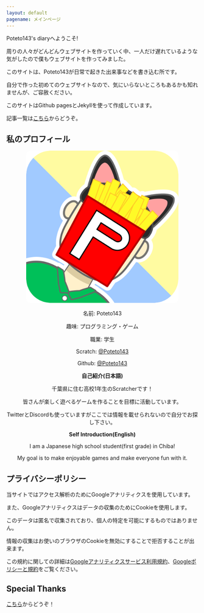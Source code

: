 ```yaml
---
layout: default
pagename: メインページ
---
```

Poteto143's diaryへようこそ!

周りの人々がどんどんウェブサイトを作っていく中、一人だけ遅れているような気がしたので僕もウェブサイトを作ってみました。

このサイトは、Poteto143が日常で起きた出来事などを書き込む所です。

自分で作った初めてのウェブサイトなので、気にいらないところもあるかも知れませんが、ご容赦ください。

このサイトはGithub pagesとJekyllを使って作成しています。

記事一覧は<a href="posts">こちら</a>からどうぞ。

## 私のプロフィール
<center>
<img src="assets/images/Icon.png" width="400px" height="400px" style=" border-radius: 10px;">

名前: Poteto143

趣味: プログラミング・ゲーム

職業: 学生

Scratch: <a href="https://scratch.mit.edu/users/Poteto143/">@Poteto143</a>

Github: <a href="https://github.com/Poteto143">@Poteto143</a>
  
**自己紹介(日本語)**

千葉県に住む高校1年生のScratcherです！

皆さんが楽しく遊べるゲームを作ることを目標に活動しています。

TwitterとDiscordも使っていますがここでは情報を載せられないので自分でお探し下さい。

**Self Introduction(English)**

I am a Japanese high school student(first grade) in Chiba!

My goal is to make enjoyable games and make everyone fun with it.
</center>

## プライバシーポリシー
当サイトではアクセス解析のためにGoogleアナリティクスを使用しています。

また、Googleアナリティクスはデータの収集のためにCookieを使用します。

このデータは匿名で収集されており、個人の特定を可能にするものではありません。

情報の収集はお使いのブラウザのCookieを無効にすることで拒否することが出来ます。

この規約に関しての詳細は<a href="https://marketingplatform.google.com/about/analytics/terms/jp/">Googleアナリティクスサービス利用規約</a>、<a href="https://www.google.com/intl/ja/policies/privacy/partners/">Googleポリシーと規約</a>をご覧ください。
## Special Thanks
<a href="credit">こちら</a>からどうぞ！
